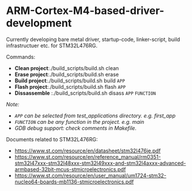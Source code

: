 # ARM-Cortex-M4-based-driver-development
Currently developing bare metal driver, startup-code, linker-script, build infrastructuer etc. for STM32L476RG.

Commands:
- **Clean project**:./build_scripts/build.sh clean
- **Erase project**:./build_scripts/build.sh erase
- **Build project**:./build_scripts/build.sh build `APP`
- **Flash project**:./build_scripts/build.sh flash `APP`
- **Dissassemble** :./build_scripts/build.sh disass `APP` `FUNCTION`

_Note:_
- _`APP` can be selected from test_applications directory. e.g. first_app_
- _`FUNCTION` can be any function in the project. e.g. main_
- _GDB debug support: check comments in Makefile._

Documents related to STM32L476RG:

- https://www.st.com/resource/en/datasheet/stm32l476je.pdf
- https://www.st.com/resource/en/reference_manual/rm0351-stm32l47xxx-stm32l48xxx-stm32l49xxx-and-stm32l4axxx-advanced-armbased-32bit-mcus-stmicroelectronics.pdf
- https://www.st.com/resource/en/user_manual/um1724-stm32-nucleo64-boards-mb1136-stmicroelectronics.pdf
